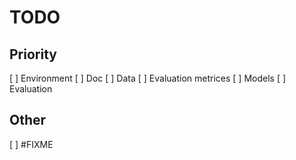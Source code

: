 # TODO

## Priority
[ ] Environment
[ ] Doc
[ ] Data
[ ] Evaluation metrices
[ ] Models
[ ] Evaluation


## Other
[ ] #FIXME